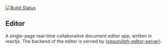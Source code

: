 [![Build Status](https://app.travis-ci.com/xlsson/bth-reactjs-editor.svg?branch=main)](https://app.travis-ci.com/xlsson/bth-reactjs-editor)

## Editor
A single-page real-time collaborative document editor app, written in reactjs.
The backend of the editor is served by ([xlsson/bth-editor-server](https://github.com/xlsson/bth-editor-server)).
